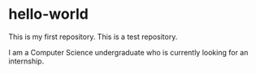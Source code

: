 # hello-world
This is my first repository. This is a test repository.

I am a Computer Science undergraduate who is currently looking for an internship.
